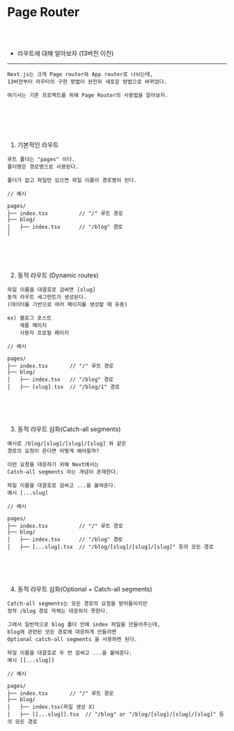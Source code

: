 # Page Router

<br />
<br />

* 라우트에 대해 알아보자 (13버전 이전)
---

```
Next.js는 크게 Page router와 App router로 나뉘는데,
13버전부터 라우터의 구현 방법이 완전히 새로운 방법으로 바뀌었다.

여기서는 기존 프로젝트를 위해 Page Router의 사용법을 알아보자.
```

<br />
<br />
<br />
<br />

1. 기본적인 라우트

```
루트 폴더는 "pages" 이다.
폴더명은 경로명으로 사용된다.

폴더가 없고 파일만 있으면 파일 이름이 경로명이 된다.
```

```
// 예시

pages/
├── index.tsx          // "/" 루트 경로
├── blog/
│   ├── index.tsx      // "/blog" 경로
│
```

<br />
<br />
<br />

2. 동적 라우트 (Dynamic routes)

```
파일 이름을 대괄호로 감싸면 [slug]
동적 라우트 세그먼트가 생성된다.
(데이터를 기반으로 여러 페이지를 생성할 때 유용)

ex) 블로그 포스트
    제품 페이지
    사용자 프로필 페이지
```

```
// 예시

pages/
├── index.tsx       // "/" 루트 경로
├── blog/
│   ├── index.tsx   // "/blog" 경로
│   ├── [slug].tsx  // "/blog/1" 경로
```

<br />
<br />
<br />

3. 동적 라우트 심화(Catch-all segments)

```
예시로 /blog/[slug]/[slug]/[slug] 와 같은
경로의 요청이 온다면 어떻게 해야할까?

이런 요청을 대응하기 위해 Next에서는
Catch-all segments 라는 개념이 존재한다.

파일 이름을 대괄호로 감싸고 ...을 붙여준다.
예시 [...slug]
```

```
// 예시

pages/
├── index.tsx          // "/" 루트 경로
├── blog/
│   ├── index.tsx      // "/blog" 경로
│   ├── [...slug].tsx  // "/blog/[slug]/[slug]/[slug]" 등의 모든 경로
```

<br />
<br />
<br />

4. 동적 라우트 심화(Optional + Catch-all segments)

```
Catch-all segments는 모든 경로의 요청을 받아들이지만
정작 /blog 경로 자체는 대응하지 못한다.

그래서 일반적으로 blog 폴더 안에 index 파일을 만들어주는데,
blog에 관련된 모든 경로에 대응하게 만들려면
Optional catch-all segments 을 사용하면 된다.

파일 이름을 대괄호로 두 번 감싸고 ...을 붙여준다.
예시 [[...slug]]
```

```
// 예시

pages/
├── index.tsx       // "/" 루트 경로
├── blog/
│   ├── index.tsx(파일 생성 X)
│   ├── [[...slug]].tsx  // "/blog" or "/blog/[slug]/[slug]/[slug]" 등의 모든 경로
```
